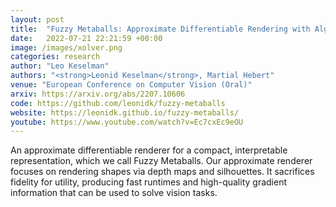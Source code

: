```yaml
---
layout: post
title:  "Fuzzy Metaballs: Approximate Differentiable Rendering with Algebraic Surfaces"
date:   2022-07-21 22:21:59 +00:00
image: /images/xolver.png
categories: research
author: "Leo Keselman"
authors: "<strong>Leonid Keselman</strong>, Martial Hebert"
venue: "European Conference on Computer Vision (Oral)"
arxiv: https://arxiv.org/abs/2207.10606
code: https://github.com/leonidk/fuzzy-metaballs
website: https://leonidk.github.io/fuzzy-metaballs/
youtube: https://www.youtube.com/watch?v=Ec7cxEc9eOU
---
```

An approximate differentiable renderer for a compact, interpretable representation, which we call Fuzzy Metaballs. Our approximate renderer focuses on rendering shapes via depth maps and silhouettes. It sacrifices fidelity for utility, producing fast runtimes and high-quality gradient information that can be used to solve vision tasks.
